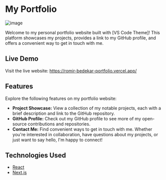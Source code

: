 # My Portfolio

![image](https://github.com/WiTheR60334/Portfolio/assets/115364885/146cbecc-e1be-4196-a896-f4c07f17017f)


Welcome to my personal portfolio website built with [VS Code Theme]! This platform showcases my projects, provides a link to my GitHub profile, and offers a convenient way to get in touch with me.

## Live Demo

Visit the live website: https://romir-bedekar-portfolio.vercel.app/

## Features

Explore the following features on my portfolio website:

- **Project Showcase:** View a collection of my notable projects, each with a brief description and link to the GitHub repository.
- **GitHub Profile:** Check out my GitHub profile to see more of my open-source contributions and repositories.
- **Contact Me:** Find convenient ways to get in touch with me. Whether you're interested in collaboration, have questions about my projects, or just want to say hello, I'm happy to connect!

## Technologies Used

- [React](https://reactjs.org/)
- [Next.js](https://nextjs.org/)
